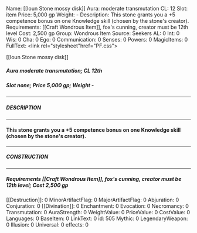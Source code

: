 Name: [[Ioun Stone mossy disk]]
Aura: moderate transmutation
CL: 12
Slot: item
Price: 5,000 gp
Weight: -
Description: This stone grants you a +5 competence bonus on one Knowledge skill (chosen by the stone's creator).
Requirements: [[Craft Wondrous Item]], fox's cunning, creator must be 12th level
Cost: 2,500 gp
Group: Wondrous Item
Source: Seekers
AL: 0
Int: 0
Wis: 0
Cha: 0
Ego: 0
Communication: 0
Senses: 0
Powers: 0
MagicItems: 0
FullText: <link rel="stylesheet"href="PF.css"><div class="heading"><p class="alignleft">[[Ioun Stone mossy disk]]</p><div style="clear: both;"></div></div><div><h5><b>Aura </b>moderate transmutation; <b>CL </b>12th</h5><h5><b>Slot </b>none; <b>Price </b>5,000 gp; <b>Weight </b>-</h5></div><hr/><div><h5><b>DESCRIPTION</b></h5></div><hr/><div><h4><p>This stone grants you a +5 competence bonus on one Knowledge skill (chosen by the stone's creator).</p></h4></div><hr/><div><h5><b>CONSTRUCTION</b></h5></div><hr/><div><h5><b>Requirements </b>[[Craft Wondrous Item]], <i>fox's cunning</i>, creator must be 12th level; <b>Cost </b>2,500 gp</h5></div>
[[Destruction]]: 0
MinorArtifactFlag: 0
MajorArtifactFlag: 0
Abjuration: 0
Conjuration: 0
[[Divination]]: 0
Enchantment: 0
Evocation: 0
Necromancy: 0
Transmutation: 0
AuraStrength: 0
WeightValue: 0
PriceValue: 0
CostValue: 0
Languages: 0
BaseItem: 0
LinkText: 0
id: 505
Mythic: 0
LegendaryWeapon: 0
Illusion: 0
Universal: 0
effects: 0
